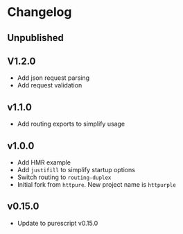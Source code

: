 # Changelog

## Unpublished

## V1.2.0

- Add json request parsing
- Add request validation

## v1.1.0

- Add routing exports to simplify usage

## v1.0.0

- Add HMR example
- Add `justifill` to simplify startup options
- Switch routing to `routing-duplex`
- Initial fork from `httpure`. New project name is `httpurple`

## v0.15.0

- Update to purescript v0.15.0
